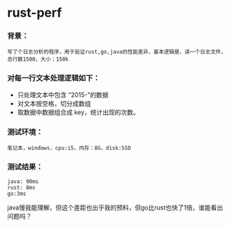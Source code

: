 # rust-perf

###   背景：
    写了个日志分析的程序，用于验证rust,go,java的性能差异，基本逻辑是，读一个日志文件，总行数1500，大小：150k
###   对每一行文本处理逻辑如下：
* 只处理文本中包含 “2015-”的数据
* 对文本按空格，切分成数组
* 取数据中数据组合成 key，统计出现的次数。

###   测试环境：
    笔记本，windows，cpu:i5，内存：8G，disk:SSD
###   测试结果：
    java: 90ms
    rust: 8ms
    go:3ms

java慢我能理解，但这个差距也出乎我的预料，但go比rust也快了1倍，谁能看出问题吗？
